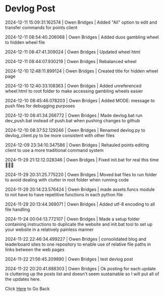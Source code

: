 # Devlog Post
2024-12-11 15:09:31.162574 \| Owen Bridges \| Added "All" option to edit and transfer commands for points client

2024-12-11 08:54:40.206068 \| Owen Bridges \| Added duos gambling wheel to hidden wheel file

2024-12-11 08:47:41.309024 \| Owen Bridges \| Updated wheel html

2024-12-11 08:44:07.930219 \| Owen Bridges \| Rebalanced wheel

2024-12-10 12:48:11.899124 \| Owen Bridges \| Created title for hidden wheel page

2024-12-10 12:40:33.108363 \| Owen Bridges \| Added unreferenced wheel.html to root folder to make accessing gambling wheels easier

2024-12-10 08:45:46.078203 \| Owen Bridges \| Added MODE: message to push files for debugging purposes

2024-12-10 08:41:34.266772 \| Owen Bridges \| Made devlog.bat run dev_push.bat instead of push.bat when pushing changes to github

2024-12-10 08:37:52.129246 \| Owen Bridges \| Renamed devlog.py to devlog_client.py to be more consistent with other files

2024-12-09 23:34:10.347586 \| Owen Bridges \| Rehauled points editing client to use a more traditional command system

2024-11-29 21:12:12.028346 \| Owen Bridges \| Fixed init.bat for real this time 🙏🙏🙏

2024-11-29 20:31:25.775220 \| Owen Bridges \| Moved bat files to run folder to avoid dealing with clutter in root folder when running code

2024-11-29 20:14:23.576424 \| Owen Bridges \| made assets.funcs module to not have to have repetitive functions in each python file

2024-11-29 20:13:44.369071 \| Owen Bridges \| Added utf-8 encoding to all file handling

2024-11-24 00:04:13.772107 \| Owen Bridges \| Made a setup folder containing instructions to duplicate the website and init.bat tool to set up your website in a relatively painless manner

2024-11-22 22:46:34.499227 \| Owen Bridges \| consolidated blog and leaderboard sites to one repository to enable use of relative file paths in links between the web pages

2024-11-22 21:56:45.209890 \| Owen Bridges \| test devlog post

2024-11-22 20:20:41.888303 \| Owen Bridges \| Ok posting for each update is cluttering up the posts list and doesn't seem sustainable so I will put all of the updates here. 

 Click [Here](../) to Go Back
